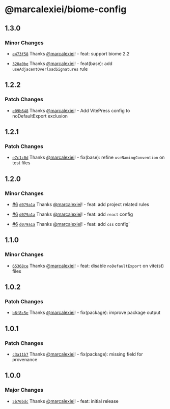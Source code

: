 # @marcalexiei/biome-config

## 1.3.0

### Minor Changes

- [`e473f58`](https://github.com/marcalexiei/biome-config/commit/e473f58e40596f07e4cd3bf339958499e867cc4d) Thanks [@marcalexiei](https://github.com/marcalexiei)! - feat: support biome 2.2

- [`320a0be`](https://github.com/marcalexiei/biome-config/commit/320a0be990a36c7a2579d0ac5592c66763f55efb) Thanks [@marcalexiei](https://github.com/marcalexiei)! - feat(base): add `useAdjacentOverloadSignatures` rule

## 1.2.2

### Patch Changes

- [`e09b648`](https://github.com/marcalexiei/biome-config/commit/e09b6482225e372af3ba49d3bc504348adcbff62) Thanks [@marcalexiei](https://github.com/marcalexiei)! - Add VitePress config to noDefaultExport exclusion

## 1.2.1

### Patch Changes

- [`e7c1c0d`](https://github.com/marcalexiei/biome-config/commit/e7c1c0d14214137ae359c4249fafb1f65f144bbd) Thanks [@marcalexiei](https://github.com/marcalexiei)! - fix(base): refine `useNamingConvention` on test files

## 1.2.0

### Minor Changes

- [#6](https://github.com/marcalexiei/biome-config/pull/6) [`d079a1a`](https://github.com/marcalexiei/biome-config/commit/d079a1ad0b647da585d33e23f08e33e66ff166ba) Thanks [@marcalexiei](https://github.com/marcalexiei)! - feat: add project related rules

- [#6](https://github.com/marcalexiei/biome-config/pull/6) [`d079a1a`](https://github.com/marcalexiei/biome-config/commit/d079a1ad0b647da585d33e23f08e33e66ff166ba) Thanks [@marcalexiei](https://github.com/marcalexiei)! - feat: add `react` config

- [#6](https://github.com/marcalexiei/biome-config/pull/6) [`d079a1a`](https://github.com/marcalexiei/biome-config/commit/d079a1ad0b647da585d33e23f08e33e66ff166ba) Thanks [@marcalexiei](https://github.com/marcalexiei)! - feat: add `css` config`

## 1.1.0

### Minor Changes

- [`65368ce`](https://github.com/marcalexiei/biome-config/commit/65368ce13dbb38644549a67f46c7dbefd7d92c52) Thanks [@marcalexiei](https://github.com/marcalexiei)! - feat: disable `noDefaultExport` on vite(st) files

## 1.0.2

### Patch Changes

- [`b6f8c5e`](https://github.com/marcalexiei/biome-config/commit/b6f8c5eca1ae479f892b33da880661cf621c42e1) Thanks [@marcalexiei](https://github.com/marcalexiei)! - fix(package): improve package output

## 1.0.1

### Patch Changes

- [`c3a11b7`](https://github.com/marcalexiei/biome-config/commit/c3a11b7b908f5bfda3df20021044f65bdef606ee) Thanks [@marcalexiei](https://github.com/marcalexiei)! - fix(package): missing field for provenance

## 1.0.0

### Major Changes

- [`5b76bdc`](https://github.com/marcalexiei/biome-config/commit/5b76bdcf78bbda5a1d610336ead7f64a87a89220) Thanks [@marcalexiei](https://github.com/marcalexiei)! - feat: initial release
